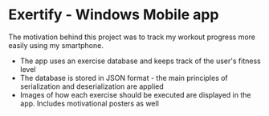 # Exertify - Windows Mobile app

The motivation behind this project was to track my workout progress more easily using my smartphone.

* The app uses an exercise database and keeps track of the user's fitness level
* The database is stored in JSON format - the main principles of serialization and deserialization are applied
* Images of how each exercise should be executed are displayed in the app. Includes motivational posters as well
